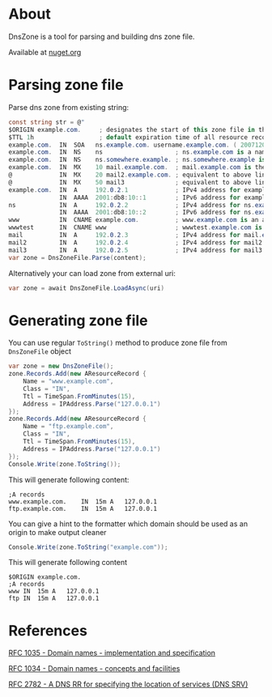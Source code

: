 # About

DnsZone is a tool for parsing and building dns zone file.

Available at [nuget.org](https://www.nuget.org/packages/DnsZone/)

# Parsing zone file

Parse dns zone from existing string:

```C#
const string str = @"
$ORIGIN example.com.     ; designates the start of this zone file in the namespace
$TTL 1h                  ; default expiration time of all resource records without their own TTL value
example.com.  IN  SOA   ns.example.com. username.example.com. ( 2007120710 1d 2h 4w 1h )
example.com.  IN  NS    ns                    ; ns.example.com is a nameserver for example.com
example.com.  IN  NS    ns.somewhere.example. ; ns.somewhere.example is a backup nameserver for example.com
example.com.  IN  MX    10 mail.example.com.  ; mail.example.com is the mailserver for example.com
@             IN  MX    20 mail2.example.com. ; equivalent to above line, ""@"" represents zone origin
@             IN  MX    50 mail3              ; equivalent to above line, but using a relative host name
example.com.  IN  A     192.0.2.1             ; IPv4 address for example.com
              IN  AAAA  2001:db8:10::1        ; IPv6 address for example.com
ns            IN  A     192.0.2.2             ; IPv4 address for ns.example.com
              IN  AAAA  2001:db8:10::2        ; IPv6 address for ns.example.com
www           IN  CNAME example.com.          ; www.example.com is an alias for example.com
wwwtest       IN  CNAME www                   ; wwwtest.example.com is another alias for www.example.com
mail          IN  A     192.0.2.3             ; IPv4 address for mail.example.com
mail2         IN  A     192.0.2.4             ; IPv4 address for mail2.example.com
mail3         IN  A     192.0.2.5             ; IPv4 address for mail3.example.com";
var zone = DnsZoneFile.Parse(content);
```

Alternatively your can load zone from external uri:

```C#
var zone = await DnsZoneFile.LoadAsync(uri)
```

# Generating zone file

You can use regular `ToString()` method to produce zone file from `DnsZoneFile` object

```C#
var zone = new DnsZoneFile();
zone.Records.Add(new AResourceRecord {
    Name = "www.example.com",
    Class = "IN",
    Ttl = TimeSpan.FromMinutes(15),
    Address = IPAddress.Parse("127.0.0.1")
});
zone.Records.Add(new AResourceRecord {
    Name = "ftp.example.com",
    Class = "IN",
    Ttl = TimeSpan.FromMinutes(15),
    Address = IPAddress.Parse("127.0.0.1")
});
Console.Write(zone.ToString());
```

This will generate following content:

```
;A records
www.example.com.	IN	15m	A	127.0.0.1	
ftp.example.com.	IN	15m	A	127.0.0.1	
```
You can give a hint to the formatter which domain should be used as an origin to make output cleaner

```C#
Console.Write(zone.ToString("example.com"));
```

This will generate following content

```
$ORIGIN example.com.
;A records
www	IN	15m	A	127.0.0.1	
ftp	IN	15m	A	127.0.0.1	
```

# References

[RFC 1035 - Domain names - implementation and specification](https://tools.ietf.org/html/rfc1035)

[RFC 1034 - Domain names - concepts and facilities](https://tools.ietf.org/html/rfc1034)

[RFC 2782 - A DNS RR for specifying the location of services (DNS SRV)](https://tools.ietf.org/html/rfc2782)
